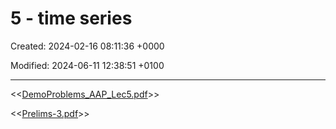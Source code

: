 # 5 - time series

Created: 2024-02-16 08:11:36 +0000

Modified: 2024-06-11 12:38:51 +0100

---

<<[DemoProblems_AAP_Lec5.pdf](../../media/DemoProblems_AAP_Lec5.pdf)>>



<<[Prelims-3.pdf](../../media/Prelims-3.pdf)>>
